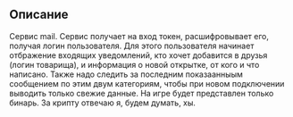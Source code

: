 ## Описание
Сервис mail. Сервис получает на вход токен, расшифровывает его, получая логин пользователя. Для этого пользователя начинает отбражение входящих уведомлений, кто хочет добавится в друзья (логин товарища), и информация о новой открытке, от кого и что написано. Также надо следить за последним показаанныым сообщением по этим двум категориям, чтобы при новом подключении выводить только свежие данные. 
На игре будет представлен только бинарь.
За крипту отвечаю я, будем думать, хы.
